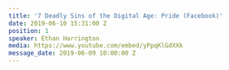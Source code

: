 ```yaml
---
title: '7 Deadly Sins of the Digital Age: Pride (Facebook)'
date: 2019-06-10 15:31:00 Z
position: 1
speaker: Ethan Harrington
media: https://www.youtube.com/embed/yPpqKlGdXXk
message_date: 2019-06-09 10:00:00 Z
---
```


